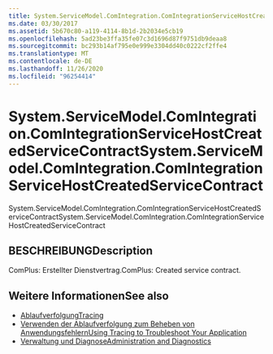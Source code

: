 ```yaml
---
title: System.ServiceModel.ComIntegration.ComIntegrationServiceHostCreatedServiceContract
ms.date: 03/30/2017
ms.assetid: 5b670c80-a119-4114-8b1d-2b2034e5cb19
ms.openlocfilehash: 5ad23be3ffa35fe07c3d1696d87f9751db9deaa8
ms.sourcegitcommit: bc293b14af795e0e999e3304dd40c0222cf2ffe4
ms.translationtype: MT
ms.contentlocale: de-DE
ms.lasthandoff: 11/26/2020
ms.locfileid: "96254414"
---
```

# <a name="systemservicemodelcomintegrationcomintegrationservicehostcreatedservicecontract"></a><span data-ttu-id="ca77d-102">System.ServiceModel.ComIntegration.ComIntegrationServiceHostCreatedServiceContract</span><span class="sxs-lookup"><span data-stu-id="ca77d-102">System.ServiceModel.ComIntegration.ComIntegrationServiceHostCreatedServiceContract</span></span>

<span data-ttu-id="ca77d-103">System.ServiceModel.ComIntegration.ComIntegrationServiceHostCreatedServiceContract</span><span class="sxs-lookup"><span data-stu-id="ca77d-103">System.ServiceModel.ComIntegration.ComIntegrationServiceHostCreatedServiceContract</span></span>  
  
## <a name="description"></a><span data-ttu-id="ca77d-104">BESCHREIBUNG</span><span class="sxs-lookup"><span data-stu-id="ca77d-104">Description</span></span>  

 <span data-ttu-id="ca77d-105">ComPlus: Erstellter Dienstvertrag.</span><span class="sxs-lookup"><span data-stu-id="ca77d-105">ComPlus: Created service contract.</span></span>  
  
## <a name="see-also"></a><span data-ttu-id="ca77d-106">Weitere Informationen</span><span class="sxs-lookup"><span data-stu-id="ca77d-106">See also</span></span>

- [<span data-ttu-id="ca77d-107">Ablaufverfolgung</span><span class="sxs-lookup"><span data-stu-id="ca77d-107">Tracing</span></span>](index.md)
- [<span data-ttu-id="ca77d-108">Verwenden der Ablaufverfolgung zum Beheben von Anwendungsfehlern</span><span class="sxs-lookup"><span data-stu-id="ca77d-108">Using Tracing to Troubleshoot Your Application</span></span>](using-tracing-to-troubleshoot-your-application.md)
- [<span data-ttu-id="ca77d-109">Verwaltung und Diagnose</span><span class="sxs-lookup"><span data-stu-id="ca77d-109">Administration and Diagnostics</span></span>](../index.md)

